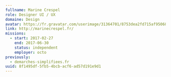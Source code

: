 ```yaml
---
fullname: Marine Crespel
role: Designer UI / UX
domaine: Design
avatar: https://fr.gravatar.com/userimage/31364701/8753dea2fd715af95068c0f0f6a673fe.jpeg?size=512
link: http://marinecrespel.fr/
missions:
  - start: 2017-02-27
    end: 2017-06-30
    status: independent
    employer: octo
previously:
  - demarches-simplifiees.fr
uuid: 8f1495df-5fb5-4bcb-acf6-ad57d191e9d1
---
```

